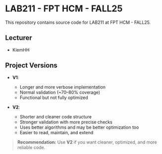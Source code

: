 # LAB211 - FPT HCM - FALL25

This repository contains source code for LAB211 at FPT HCM - FALL25.

## Lecturer
- KiemHH

## Project Versions
- **V1**:  
  - Longer and more verbose implementation  
  - Normal validation (~70–80% coverage)  
  - Functional but not fully optimized  

- **V2**:  
  - Shorter and cleaner code structure  
  - Stronger validation with more precise checks  
  - Uses better algorithms and may be better optimization too  
  - Easier to read, maintain, and extend  

> **Recommendation:** Use **V2** if you want cleaner, optimized, and more reliable code.
